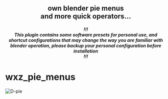 <h2 align="center">
    own blender pie menus<br>
    and more quick operators... <br>
</h2>

<h5 align="center">
    !!!<br>
    This plugin contains some software presets for personal use, 
    and shortcut configurations that may change the way you are familiar with blender operation, 
    please backup your personal configuration before installation<br>
    !!! 
</h5>

# wxz_pie_menus

![D-pie](wxz_pie_menus\README_img\D-pie.jpg)
